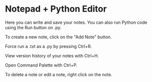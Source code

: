 # Notepad + Python Editor

Here you can write and save your notes. You can also run Python code using the Run button on .py.

To create a new note, click on the "Add Note" button.

Force run a .txt as a .py by pressing Ctrl+R.

View version history of your notes with Ctrl+H.

Open Command Palette with Ctrl+P.

To delete a note or edit a note, right click on the note.
